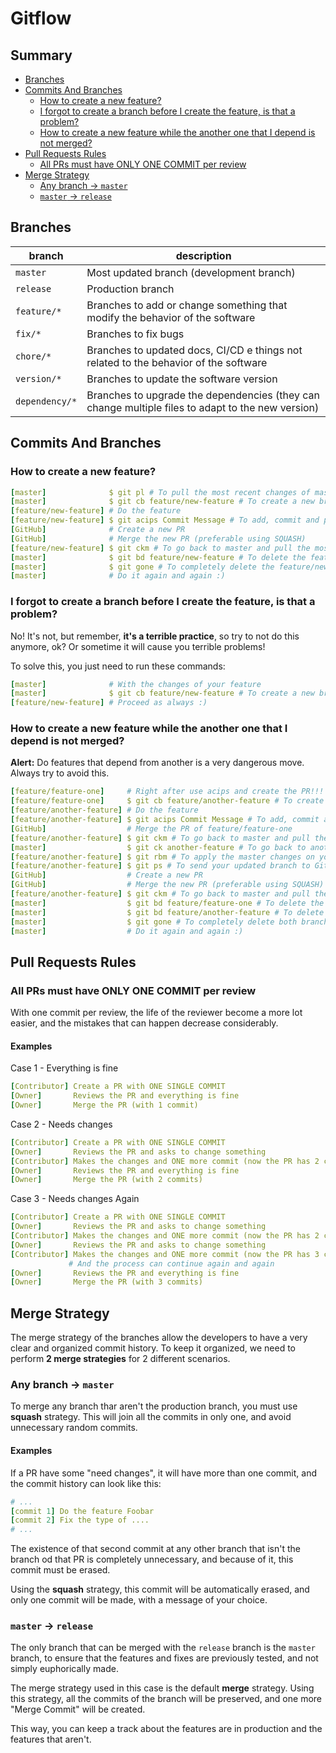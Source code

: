 # Gitflow

## Summary

- [Branches](#branches)
- [Commits And Branches](#commits-and-branches)
  - [How to create a new feature?](#how-to-create-a-new-feature)
  - [I forgot to create a branch before I create the feature, is that a problem?](#i-forgot-to-create-a-branch-before-i-create-the-feature-is-that-a-problem)
  - [How to create a new feature while the another one that I depend is not merged?](#how-to-create-a-new-feature-while-the-another-one-that-i-depend-is-not-merged)
- [Pull Requests Rules](#pull-requests-rules)
  - [All PRs must have ONLY ONE COMMIT per review](#all-prs-must-have-only-one-commit-per-review)
- [Merge Strategy](#merge-strategy)
  - [Any branch -> `master`](#all-prs-must-have-only-one-commit-per-review)
  - [`master` -> `release`](#all-prs-must-have-only-one-commit-per-review)

## Branches

| branch         | description                                                                                       |
| -------------- | ------------------------------------------------------------------------------------------------- |
| `master`       | Most updated branch (development branch)                                                          |
| `release`      | Production branch                                                                                 |
| `feature/*`    | Branches to add or change something that modify the behavior of the software                      |
| `fix/*`        | Branches to fix bugs                                                                              |
| `chore/*`      | Branches to updated docs, CI/CD e things not related to the behavior of the software              |
| `version/*`    | Branches to update the software version                                                           |
| `dependency/*` | Branches to upgrade the dependencies (they can change multiple files to adapt to the new version) |

## Commits And Branches

### How to create a new feature?

```yml
[master]              $ git pl # To pull the most recent changes of master branch
[master]              $ git cb feature/new-feature # To create a new branch
[feature/new-feature] # Do the feature
[feature/new-feature] $ git acips Commit Message # To add, commit and push the changes
[GitHub]              # Create a new PR
[GitHub]              # Merge the new PR (preferable using SQUASH)
[feature/new-feature] $ git ckm # To go back to master and pull the most recent changes
[master]              $ git bd feature/new-feature # To delete the feature/new-feature branch
[master]              $ git gone # To completely delete the feature/new-feature branch
[master]              # Do it again and again :)
```

### I forgot to create a branch before I create the feature, is that a problem?

No! It's not, but remember, **it's a terrible practice**, so try to not do this anymore, ok? Or sometime it will cause you terrible problems!

To solve this, you just need to run these commands:

```yml
[master]              # With the changes of your feature
[master]              $ git cb feature/new-feature # To create a new branch
[feature/new-feature] # Proceed as always :)
```

### How to create a new feature while the another one that I depend is not merged?

**Alert:** Do features that depend from another is a very dangerous move. Always try to avoid this.

```yml
[feature/feature-one]     # Right after use acips and create the PR!!!
[feature/feature-one]     $ git cb feature/another-feature # To create a new branch
[feature/another-feature] # Do the feature
[feature/another-feature] $ git acips Commit Message # To add, commit and push the changes
[GitHub]                  # Merge the PR of feature/feature-one
[feature/another-feature] $ git ckm # To go back to master and pull the most recent changes
[master]                  $ git ck another-feature # To go back to another-feature
[feature/another-feature] $ git rbm # To apply the master changes on your branch
[feature/another-feature] $ git ps # To send your updated branch to GitHub
[GitHub]                  # Create a new PR
[GitHub]                  # Merge the new PR (preferable using SQUASH)
[feature/another-feature] $ git ckm # To go back to master and pull the most recent changes
[master]                  $ git bd feature/feature-one # To delete the feature/feature-one branch
[master]                  $ git bd feature/another-feature # To delete the feature/another-feature branch
[master]                  $ git gone # To completely delete both branches
[master]                  # Do it again and again :)
```

## Pull Requests Rules

### All PRs must have ONLY ONE COMMIT per review

With one commit per review, the life of the reviewer become a more lot easier, and the mistakes that can happen decrease considerably.

#### Examples

Case 1 - Everything is fine

```yml
[Contributor] Create a PR with ONE SINGLE COMMIT
[Owner]       Reviews the PR and everything is fine
[Owner]       Merge the PR (with 1 commit)
```

Case 2 - Needs changes

```yml
[Contributor] Create a PR with ONE SINGLE COMMIT
[Owner]       Reviews the PR and asks to change something
[Contributor] Makes the changes and ONE more commit (now the PR has 2 commits)
[Owner]       Reviews the PR and everything is fine
[Owner]       Merge the PR (with 2 commits)
```

Case 3 - Needs changes Again

```yml
[Contributor] Create a PR with ONE SINGLE COMMIT
[Owner]       Reviews the PR and asks to change something
[Contributor] Makes the changes and ONE more commit (now the PR has 2 commits)
[Owner]       Reviews the PR and asks to change something
[Contributor] Makes the changes and ONE more commit (now the PR has 3 commits)
             # And the process can continue again and again
[Owner]       Reviews the PR and everything is fine
[Owner]       Merge the PR (with 3 commits)
```

## Merge Strategy

The merge strategy of the branches allow the developers to have a very clear and organized commit history. To keep it organized, we need to perform **2 merge strategies** for 2 different scenarios.

### Any branch -> `master`

To merge any branch thar aren't the production branch, you must use **squash** strategy. This will join all the commits in only one, and avoid unnecessary random commits.

#### Examples

If a PR have some "need changes", it will have more than one commit, and the commit history can look like this:

```yml
# ...
[commit 1] Do the feature Foobar
[commit 2] Fix the type of ....
# ...
```

The existence of that second commit at any other branch that isn't the branch od that PR is completely unnecessary, and because of it, this commit must be erased.

Using the **squash** strategy, this commit will be automatically erased, and only one commit will be made, with a message of your choice.

### `master` -> `release`

The only branch that can be merged with the `release` branch is the `master` branch, to ensure that the features and fixes are previously tested, and not simply euphorically made.

The merge strategy used in this case is the default **merge** strategy. Using this strategy, all the commits of the branch will be preserved, and one more "Merge Commit" will be created.

This way, you can keep a track about the features are in production and the features that aren't.

